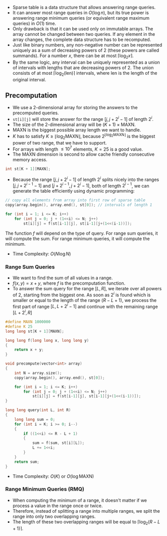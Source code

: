 - Sparse table is a data structure that allows answering range queries.
- It can answer most range queries in $O(\log n)$, but its true power is answering range minimum queries (or equivalent range maximum queries) in $O(1)$ time.
- Only drawback is that it can be used only on immutable arrays. The array cannot be changed between two queries. If any element in the array changes, the complete data structure has to be recomputed.
- Just like binary numbers, any non-negative number can be represented uniquely as a sum of decreasing powers of $2$ (these powers are called summands). For a number $x$, there can be at most $\lceil\log_{2}x\rceil$.
- By the same logic, any interval can be uniquely represented as a union of intervals with lengths that are decreasing powers of $2$. The union consists of at most $\lceil\log_{2}(\text{len})\rceil$ intervals, where $\text{len}$ is the length of the original interval.
## Precomputation
- We use a 2-dimensional array for storing the answers to the precomputed queries.
- `st[i][j]` will store the answer for the range $[j, j+2^i-1]$ of length $2^i$.
- The size of the 2-dimensional array will be $(K+1)\times\text{MAXN}$.
- $\text{MAXN}$ is the biggest possible array length we want to handle.
- $K$ has to satisfy $K \ge \lfloor\log_{2}\text{MAXN}\rfloor$, because $2^{\lfloor\log_{2}\text{MAXN}\rfloor}$ is the biggest power of two range, that we have to support.
- For arrays with length $\le 10^7$ elements, $K=25$ is a good value.
- The $\text{MAXN}$ dimension is second to allow cache friendly consecutive memory access.
```cpp
int st[K + 1][MAXN];
```
- Because the range $[j, j+2^i-1]$ of length $2^i$ splits nicely into the ranges $[j, j+2^{i-1}-1]$ and $[j+2^{i-1}, j+2^i-1]$, both of length $2^{i-1}$,  we can generate the table efficiently using dynamic programming:
```cpp
// copy all elements from array into first row of sparse table
copy(array.begin(), array.end(), st[0]); // intervals of length 1

for (int i = 1; i <= K; i++)
	for (int j = 0; j + (1<<i) <= N; j++)
		st[i][j] = f(st[i-1][j], st[i-1][j+(1<<(i-1))]);
```
The function $f$ will depend on the type of query. For range sum queries, it will compute the sum. For range minimum queries, it will compute the minimum.
- Time Complexity: $O(N\log N)$
### Range Sum Queries
- We want to find the sum of all values in a range.
- $f(x, y) = x + y$, where $f$ is the precomputation function.
- To answer the sum query for the range $[L, R]$, we iterate over all powers of $2$, starting from the biggest one. As soon as $2^i$ is found which is smaller or equal to the length of the range $(R-L+1)$, we process the first part of range $[L, L+2^i-1]$ and continue with the remaining range $[L+2^i, R]$
```cpp
#define MAXN 1000000
#define K 25
long long st[K + 1][MAXN];

long long f(long long x, long long y)
{
	return x + y;
}

void precompute(vector<int> array)
{
	int N = array.size();
	copy(array.begin(), array.end(), st[0]);

	for (int i = 1; i <= K; i++)
		for (int j = 0; j + (1<<i) <= N; j++)
			st[i][j] = f(st[i-1][j], st[i-1][j+(1<<(i-1))]);
}

long long query(int L, int R)
{
	long long sum = 0;
	for (int i = K; i >= 0; i--)
	{
		if ((1<<i) <= R - L + 1)
		{
			sum = f(sum, st[i][L]);
			L += 1<<i;
		}
	}
	return sum;
}
```
- Time Complexity: $O(K)$ or $O(\log\text{MAXN})$
### Range Minimum Queries (RMQ)
- When computing the minimum of a range, it doesn't matter if we process a value in the range once or twice.
- Therefore, instead of splitting a range into multiple ranges, we split the range into only two overlapping ranges.
- The length of these two overlapping ranges will be equal to $\lceil\log_{2}(R-L+1)\rceil$.
